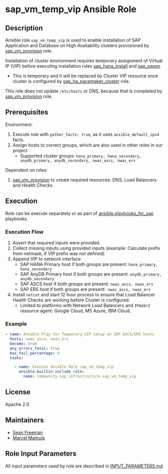 <!-- BEGIN Title -->
# sap_vm_temp_vip Ansible Role
<!-- END Title -->

## Description
<!-- BEGIN Description -->
Ansible role `sap_vm_temp_vip` is used to enable installation of SAP Application and Database on High Availability clusters provisioned by [sap_vm_provision](https://github.com/sap-linuxlab/community.sap_infrastructure/tree/main/roles/sap_vm_provision) role.

Installation of cluster environment requires temporary assignment of Virtual IP (VIP) before executing installation roles [sap_hana_install](https://github.com/sap-linuxlab/community.sap_install/tree/main/roles/sap_hana_install) and [sap_swpm](https://github.com/sap-linuxlab/community.sap_install/tree/main/roles/sap_swpm).
- This is temporary and it will be replaced by Cluster VIP resource once cluster is configured by [sap_ha_pacemaker_cluster](https://github.com/sap-linuxlab/community.sap_install/tree/main/roles/sap_ha_pacemaker_cluster) role.

This role does not update `/etc/hosts` or DNS, because that is completed by [sap_vm_provision](https://github.com/sap-linuxlab/community.sap_infrastructure/tree/main/roles/sap_vm_provision) role.
<!-- END Description -->

## Prerequisites
<!-- BEGIN Prerequisites -->
Environment:
1. Execute role with `gather_facts: true`, as it uses `ansible_default_ipv4` facts.
2. Assign hosts to correct groups, which are also used in other roles in our project
    - Supported cluster groups: `hana_primary, hana_secondary, anydb_primary, anydb_secondary, nwas_ascs, nwas_ers`

Dependent on roles:
1. [sap_vm_provision](https://github.com/sap-linuxlab/community.sap_infrastructure/tree/main/roles/sap_vm_provision) to create required resources: DNS, Load Balancers and Health Checks.
<!-- END Prerequisites -->

## Execution
<!-- BEGIN Execution -->
Role can be execute separately or as part of [ansible.playbooks_for_sap](https://github.com/sap-linuxlab/ansible.playbooks_for_sap) playbooks.
<!-- END Execution -->

### Execution Flow
<!-- BEGIN Execution Flow -->
1. Assert that required inputs were provided.
2. Collect missing inputs using provided inputs (example: Calculate prefix from netmask, if VIP prefix was not defined)
3. Append VIP to network interface
    - SAP HANA Primary host if both groups are present: `hana_primary, hana_secondary`
    - SAP AnyDB Primary host if both groups are present: `anydb_primary, anydb_secondary`
    - SAP ASCS host if both groups are present: `nwas_ascs, nwas_ers`
    - SAP ERS host if both groups are present:` nwas_ascs, nwas_ers`
4. Install `netcat` and start 12 hour process to ensure that Load Balancer Health Checks are working before Cluster is configured.
    - Limited to platforms with Network Load Balancers and `IPAddr2` resource agent: Google Cloud, MS Azure, IBM Cloud.
<!-- END Execution Flow -->

### Example
<!-- BEGIN Execution Example -->
```yaml
- name: Ansible Play for Temporary VIP setup on SAP ASCS/ERS hosts
  hosts: nwas_ascs, nwas_ers
  become: true
  any_errors_fatal: true
  max_fail_percentage: 0
  tasks:

    - name: Execute Ansible Role sap_vm_temp_vip
      ansible.builtin.include_role:
        name: community.sap_infrastructure.sap_vm_temp_vip
```
<!-- END Execution Example -->

<!-- BEGIN Role Tags -->
<!-- END Role Tags -->

<!-- BEGIN Further Information →
<!-- END Further Information -->

## License
<!-- BEGIN License -->
Apache 2.0
<!-- END License -->

## Maintainers
<!-- BEGIN Maintainers -->
- [Sean Freeman](https://github.com/sean-freeman)
- [Marcel Mamula](https://github.com/marcelmamula)
<!-- END Maintainers -->

## Role Input Parameters
All input parameters used by role are described in [INPUT_PARAMETERS.md](https://github.com/sap-linuxlab/community.sap_infrastructure/blob/main/roles/sap_vm_temp_vip/INPUT_PARAMETERS.md)
